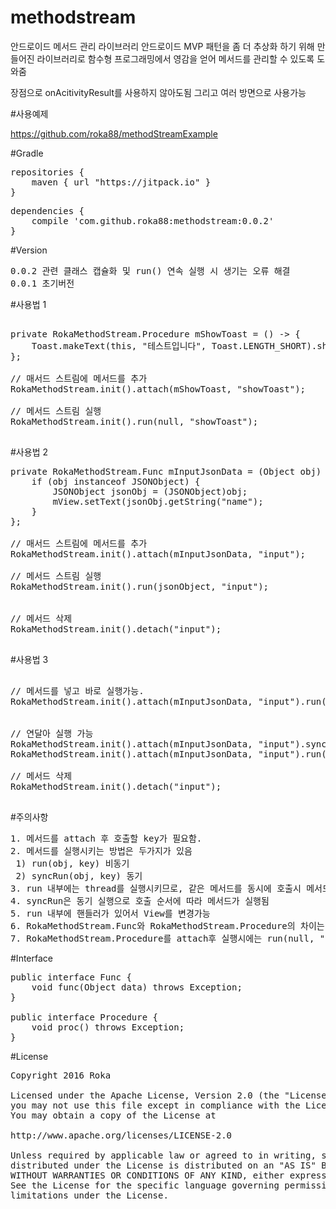 # methodstream
안드로이드 메서드 관리 라이브러리
안드로이드 MVP 패턴을 좀 더 추상화 하기 위해 만들어진 라이브러리로
함수형 프로그래밍에서 영감을 얻어 메서드를 관리할 수 있도록 도와줌

장점으로 onAcitivityResult를 사용하지 않아도됨
그리고 여러 방면으로 사용가능

#사용예제

https://github.com/roka88/methodStreamExample


#Gradle

<pre>
repositories {
    maven { url "https://jitpack.io" }
}
</pre>

<pre>
dependencies {
    compile 'com.github.roka88:methodstream:0.0.2'
}
</pre>

#Version
<pre>
0.0.2 관련 클래스 캡슐화 및 run() 연속 실행 시 생기는 오류 해결
0.0.1 초기버전
</pre>

#사용법 1
<pre>

private RokaMethodStream.Procedure mShowToast = () -> {
    Toast.makeText(this, "테스트입니다", Toast.LENGTH_SHORT).show();
};

// 매서드 스트림에 메서드를 추가
RokaMethodStream.init().attach(mShowToast, "showToast");

// 메서드 스트림 실행
RokaMethodStream.init().run(null, "showToast");

</pre>

#사용법 2
<pre>
private RokaMethodStream.Func mInputJsonData = (Object obj) -> {
    if (obj instanceof JSONObject) {
        JSONObject jsonObj = (JSONObject)obj;
        mView.setText(jsonObj.getString("name");
    }
};

// 매서드 스트림에 메서드를 추가
RokaMethodStream.init().attach(mInputJsonData, "input");

// 메서드 스트림 실행
RokaMethodStream.init().run(jsonObject, "input");


// 메서드 삭제
RokaMethodStream.init().detach("input");

</pre>

#사용법 3
<pre>

// 메서드를 넣고 바로 실행가능.
RokaMethodStream.init().attach(mInputJsonData, "input").run(jsonObject, "input");


// 연달아 실행 가능
RokaMethodStream.init().attach(mInputJsonData, "input").syncRun(jsonObject, "input").syncRun(jsonObject, "input");
RokaMethodStream.init().attach(mInputJsonData, "input").run(jsonObject, "input").syncRun(jsonObject, "input");

// 메서드 삭제
RokaMethodStream.init().detach("input");

</pre>



#주의사항
<pre>
1. 메서드를 attach 후 호출할 key가 필요함.
2. 메서드를 실행시키는 방법은 두가지가 있음
 1) run(obj, key) 비동기
 2) syncRun(obj, key) 동기
3. run 내부에는 thread를 실행시키므로, 같은 메서드를 동시에 호출시 메서드 내부에 syncronized를 넣어 해결해야함
4. syncRun은 동기 실행으로 호출 순서에 따라 메서드가 실행됨
5. run 내부에 핸들러가 있어서 View를 변경가능
6. RokaMethodStream.Func와 RokaMethodStream.Procedure의 차이는 파라미터로 데이터가 있나 없나의 차이
7. RokaMethodStream.Procedure를 attach후 실행시에는 run(null, "key") 또는 syncRun(null, "key") 호
</pre>


#Interface
<pre>
public interface Func {
    void func(Object data) throws Exception;
}

public interface Procedure {
    void proc() throws Exception;
}
</pre>


#License
<pre>
Copyright 2016 Roka

Licensed under the Apache License, Version 2.0 (the "License");
you may not use this file except in compliance with the License.
You may obtain a copy of the License at

http://www.apache.org/licenses/LICENSE-2.0

Unless required by applicable law or agreed to in writing, software
distributed under the License is distributed on an "AS IS" BASIS,
WITHOUT WARRANTIES OR CONDITIONS OF ANY KIND, either express or implied.
See the License for the specific language governing permissions and
limitations under the License.
</pre>
